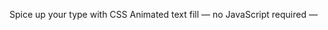<p>
  Spice up your type with CSS
  <span>
    Animated text fill
  </span>
  &mdash; no JavaScript required &mdash;
</p>
